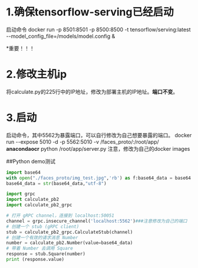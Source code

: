 # 1.确保tensorflow-serving已经启动
启动命令
docker run -p 8501:8501 -p 8500:8500  -t tensorflow/serving:latest --model_config_file=/models/model.config &

*重要！！！
# 2.修改主机ip
将calculate.py的225行中的IP地址，修改为部署主机的IP地址。**端口不变**。

# 3.启动
启动命令，其中5562为暴露端口，可以自行修改为自己想要暴露的端口。
docker run --expose 5010 -d -p 5562:5010  -v /faces_proto/:/root/app/  **anacondaocr**   python  /root/app/server.py
注意，修改为自己的docker images 



##Python demo测试
```python
import base64
with open("./faces_proto/img_test.jpg",'rb') as f:base64_data = base64.b64encode(f.read())
base64_data = str(base64_data,"utf-8")

import grpc
import calculate_pb2
import calculate_pb2_grpc

# 打开 gRPC channel，连接到 localhost:50051
channel = grpc.insecure_channel('localhost:5562')###注意修改为自己的端口
# 创建一个 stub (gRPC client)
stub = calculate_pb2_grpc.CalculateStub(channel)
# 创建一个有效的请求消息 Number
number = calculate_pb2.Number(value=base64_data)
# 带着 Number 去调用 Square
response = stub.Square(number)
print (response.value)

```
